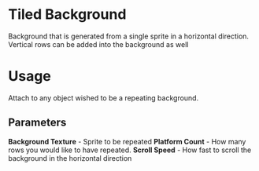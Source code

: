# Tiled Background

Background that is generated from a single sprite in a horizontal direction. Vertical rows can be added into the background as well

# Usage

Attach to any object wished to be a repeating background.

## Parameters

**Background Texture** - Sprite to be repeated
**Platform Count** - How many rows you would like to have repeated.
**Scroll Speed** - How fast to scroll the background in the horizontal direction
